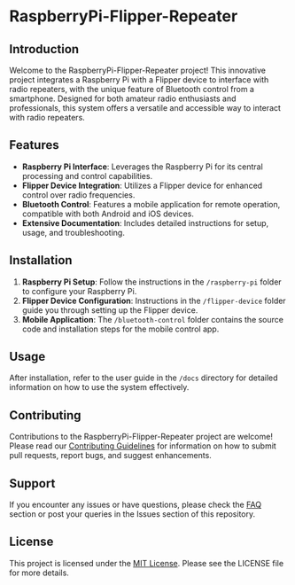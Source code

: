 # RaspberryPi-Flipper-Repeater

## Introduction

Welcome to the RaspberryPi-Flipper-Repeater project! This innovative project integrates a Raspberry Pi with a Flipper device to interface with radio repeaters, with the unique feature of Bluetooth control from a smartphone. Designed for both amateur radio enthusiasts and professionals, this system offers a versatile and accessible way to interact with radio repeaters.

## Features

- **Raspberry Pi Interface**: Leverages the Raspberry Pi for its central processing and control capabilities.
- **Flipper Device Integration**: Utilizes a Flipper device for enhanced control over radio frequencies.
- **Bluetooth Control**: Features a mobile application for remote operation, compatible with both Android and iOS devices.
- **Extensive Documentation**: Includes detailed instructions for setup, usage, and troubleshooting.

## Installation

1. **Raspberry Pi Setup**: Follow the instructions in the `/raspberry-pi` folder to configure your Raspberry Pi.
2. **Flipper Device Configuration**: Instructions in the `/flipper-device` folder guide you through setting up the Flipper device.
3. **Mobile Application**: The `/bluetooth-control` folder contains the source code and installation steps for the mobile control app.

## Usage

After installation, refer to the user guide in the `/docs` directory for detailed information on how to use the system effectively.

## Contributing

Contributions to the RaspberryPi-Flipper-Repeater project are welcome! Please read our [Contributing Guidelines](/CONTRIBUTING.md) for information on how to submit pull requests, report bugs, and suggest enhancements.

## Support

If you encounter any issues or have questions, please check the [FAQ](/docs/FAQ.md) section or post your queries in the Issues section of this repository.

## License

This project is licensed under the [MIT License](LICENSE). Please see the LICENSE file for more details.

